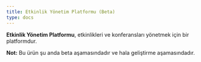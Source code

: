 ```yaml
---
title: Etkinlik Yönetim Platformu (Beta)
type: docs
---
```


**Etkinlik Yönetim Platformu**, etkinlikleri ve konferansları yönetmek için bir platformdur.

**Not:** Bu ürün şu anda beta aşamasındadır ve hala geliştirme aşamasındadır.